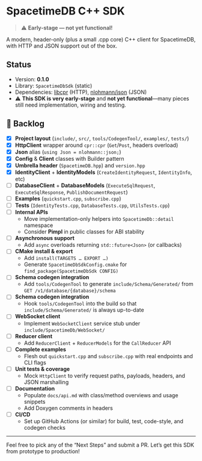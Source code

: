 # SpacetimeDB C++ SDK

> ⚠️ **Early-stage — not yet functional!**

A modern, header-only (plus a small .cpp core) C++ client for SpacetimeDB, with HTTP and JSON support out of the box.

## Status

- Version: **0.1.0**  
- Library: `SpacetimeDbSdk` (static)  
- Dependencies: [libcpr](https://github.com/libcpr/cpr) (HTTP), [nlohmann/json](https://github.com/nlohmann/json) (JSON)  
- ⚠️ **This SDK is very early-stage** and **not yet functional**—many pieces still need implementation, wiring and testing.

## 👹 Backlog

- [x] **Project layout** (`include/`, `src/`, `tools/CodegenTool/`, `examples/`, `tests/`)
- [x] **HttpClient** wrapper around `cpr::cpr` (`Get`/`Post`, headers overload)
- [x] **Json** alias (`using Json = nlohmann::json;`)
- [x] **Config** & **Client** classes with Builder pattern
- [x] **Umbrella header** (`SpacetimeDB.hpp`) and `version.hpp`
- [x] **IdentityClient** + **IdentityModels** (`CreateIdentityRequest`, `IdentityInfo`, etc)
- [ ] **DatabaseClient** + **DatabaseModels** (`ExecuteSqlRequest`, `ExecuteSqlResponse`, `PublishDocumentRequest`)
- [ ] **Examples** (`quickstart.cpp`, `subscribe.cpp`)
- [ ] **Tests** (`IdentityTests.cpp`, `DatabaseTests.cpp`, `UtilsTests.cpp`)
- [ ] **Internal APIs**
    - Move implementation-only helpers into `SpacetimeDb::detail` namespace
    - Consider **Pimpl** in public classes for ABI stability
- [ ] **Asynchronous support**
    - Add `async` overloads returning `std::future<Json>` (or callbacks)
- [ ] **CMake install & export**
    - Add `install(TARGETS … EXPORT …)`
    - Generate `SpacetimeDbSdkConfig.cmake` for `find_package(SpacetimeDbSdk CONFIG)`
- [ ] **Schema codegen integration**
    - Add `tools/CodegenTool` to generate `include/Schema/Generated/` from `GET /v1/database/{database}/schema`
- [ ] **Schema codegen integration**
    - Hook `tools/CodegenTool` into the build so that `include/Schema/Generated/` is always up-to-date
- [ ] **WebSocket client**
    - Implement `WebSocketClient` service stub under `include/SpacetimeDb/WebSocket/`
- [ ] **Reducer client**
    - Add `ReducerClient` + `ReducerModels` for the `CallReducer` API
- [ ] **Complete examples**
    - Flesh out `quickstart.cpp` and `subscribe.cpp` with real endpoints and CLI flags
- [ ] **Unit tests & coverage**
    - Mock `HttpClient` to verify request paths, payloads, headers, and JSON marshalling
- [ ] **Documentation**
    - Populate `docs/api.md` with class/method overviews and usage snippets
    - Add Doxygen comments in headers
- [ ] **CI/CD**
    - Set up GitHub Actions (or similar) for build, test, code-style, and codegen checks

---

Feel free to pick any of the “Next Steps” and submit a PR. Let’s get this SDK from prototype to production!  
